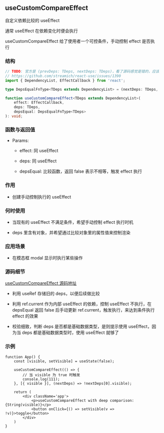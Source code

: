 ## useCustomCompareEffect

自定义依赖比较的 useEffect

通常 useEffect 在依赖变化时便会执行

useCustomCompareEffect 给了使用者一个可控条件，手动控制 effect 是否执行

### 结构

```ts
// TODO: 官方是 (prevDeps: TDeps, nextDeps: TDeps)，看了源码感觉是错的，应该是反过来
// https://github.com/streamich/react-use/issues/1390
import { DependencyList, EffectCallback } from 'react';

type DepsEqualFnType<TDeps extends DependencyList> = (nextDeps: TDeps, prevDeps: TDeps) => boolean;

function useCustomCompareEffect<TDeps extends DependencyList>(
    effect: EffectCallback,
    deps: TDeps,
    depsEqual: DepsEqualFnType<TDeps>
): void;
```

### 函数与返回值

- Params:

    - effect: 同 useEffect

    - deps: 同 useEffect

    - depsEqual: 比较函数，返回 false 表示不相等，触发 effect 执行

### 作用

- 创建手动控制执行的 useEffect

### 何时使用

- 当现有的 useEffect 不满足条件，希望手动控制 effect 执行时机

- deps 里含有对象，并希望通过比较对象里的属性值来控制渲染

### 应用场景

- 在模态框 modal 显示时执行某些操作

### 源码细节

[useCustomCompareEffect 源码地址](https://github.com/streamich/react-use/blob/master/src/useCustomCompareEffect.ts)

- 利用 useRef 存储旧的 deps，以便后续做比较

- 利用 ref.current 作为内部 useEffect 的依赖，控制 useEffect 不执行，在 depsEqual 返回 false 后手动更新 ref.current，触发执行，来达到条件执行 effect 的效果

- 校验细致，判断 deps 是否都是基础数据类型，是则提示使用 useEffect，因为当 deps 都是基础数据类型时，使用 useEffect 就够了

### 示例

```tsx
function App() {
    const [visible, setVisible] = useState(false);

    useCustomCompareEffect(() => {
        // 当 visible 为 true 时触发
        console.log(111);
    }, [{ visible }], (nextDeps) => !nextDeps[0].visible);

    return (
        <div className='app'>
            <p>useCustomCompareEffect with deep comparison: {String(visible)}</p>
            <button onClick={() => setVisible(v => !v)}>toggle</button>
        </div>
    )
}
```
